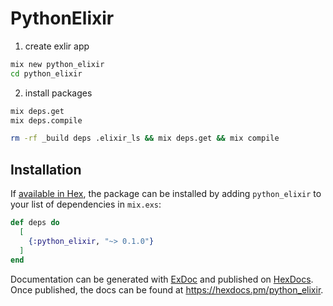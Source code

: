 # PythonElixir

1. create exlir app
```sh
mix new python_elixir
cd python_elixir
```

2. install packages
```sh
mix deps.get
mix deps.compile
```
```sh
rm -rf _build deps .elixir_ls && mix deps.get && mix compile
```

## Installation

If [available in Hex](https://hex.pm/docs/publish), the package can be installed
by adding `python_elixir` to your list of dependencies in `mix.exs`:

```elixir
def deps do
  [
    {:python_elixir, "~> 0.1.0"}
  ]
end
```

Documentation can be generated with [ExDoc](https://github.com/elixir-lang/ex_doc)
and published on [HexDocs](https://hexdocs.pm). Once published, the docs can
be found at <https://hexdocs.pm/python_elixir>.

